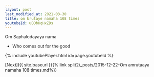 ```yaml
---
layout: post
last_modified_at: 2021-03-30
title: om krutaye namaha 108 times
youtubeId: uBObHqHxZDs
---
```

 
 
Om Saphalodayaya nama 
 
 -  Who comes out for the good 
 
  
 
  
 
 
 
 
 
 


{% include youtubePlayer.html id=page.youtubeId %}
 
[Next]({{ site.baseurl }}{% link  split2/_posts/2015-12-22-Om amrutaaya namaha 108 times.md%})
 
